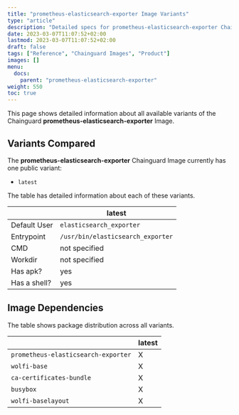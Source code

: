 ```yaml
---
title: "prometheus-elasticsearch-exporter Image Variants"
type: "article"
description: "Detailed specs for prometheus-elasticsearch-exporter Chainguard Image Variants"
date: 2023-03-07T11:07:52+02:00
lastmod: 2023-03-07T11:07:52+02:00
draft: false
tags: ["Reference", "Chainguard Images", "Product"]
images: []
menu:
  docs:
    parent: "prometheus-elasticsearch-exporter"
weight: 550
toc: true
---
```


This page shows detailed information about all available variants of the Chainguard **prometheus-elasticsearch-exporter** Image.

## Variants Compared
The **prometheus-elasticsearch-exporter** Chainguard Image currently has one public variant: 

- `latest`

The table has detailed information about each of these variants.

|              | latest                            |
|--------------|-----------------------------------|
| Default User | `elasticsearch_exporter`          |
| Entrypoint   | `/usr/bin/elasticsearch_exporter` |
| CMD          | not specified                     |
| Workdir      | not specified                     |
| Has apk?     | yes                               |
| Has a shell? | yes                               |

## Image Dependencies
The table shows package distribution across all variants.

|                                     | latest |
|-------------------------------------|--------|
| `prometheus-elasticsearch-exporter` | X      |
| `wolfi-base`                        | X      |
| `ca-certificates-bundle`            | X      |
| `busybox`                           | X      |
| `wolfi-baselayout`                  | X      |

